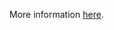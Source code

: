 More information [here](https://docs.prismacloud.io/en/enterprise-edition/policy-reference/google-cloud-policies/google-cloud-networking-policies/ensure-gcp-compute-firewall-ingress-does-not-allow-unrestricted-mysql-access).
